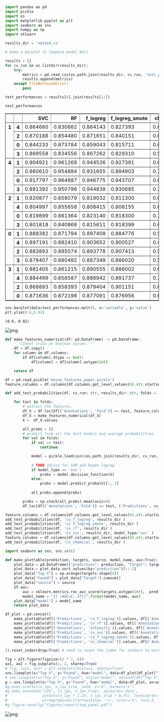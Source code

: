 ```python
import pandas as pd
import pickle
import os
import matplotlib.pyplot as plt
import seaborn as sns
import numpy as np
import sklearn
```


```python
results_dir = 'nested_cv'
```


```python
# make a barplot to compare model AUCs.

results = []
for cv_run in os.listdir(results_dir):
    try:
        metrics = pd.read_csv(os.path.join(results_dir, cv_run, 'test_performances.csv'), index_col=[0,1])
        results.append(metrics)
    except FileNotFoundError:
        pass

test_performances = results[0].join(results[1:])
```


```python
test_performances
```




<div>
<style scoped>
    .dataframe tbody tr th:only-of-type {
        vertical-align: middle;
    }

    .dataframe tbody tr th {
        vertical-align: top;
    }

    .dataframe thead th {
        text-align: right;
    }
</style>
<table border="1" class="dataframe">
  <thead>
    <tr style="text-align: right;">
      <th></th>
      <th></th>
      <th>SVC</th>
      <th>RF</th>
      <th>f_logreg</th>
      <th>f_logreg_smote</th>
      <th>chemical</th>
    </tr>
  </thead>
  <tbody>
    <tr>
      <th rowspan="4" valign="top">1</th>
      <th>4</th>
      <td>0.864660</td>
      <td>0.830662</td>
      <td>0.864143</td>
      <td>0.827393</td>
      <td>0.603144</td>
    </tr>
    <tr>
      <th>2</th>
      <td>0.870188</td>
      <td>0.854480</td>
      <td>0.871651</td>
      <td>0.840151</td>
      <td>0.613644</td>
    </tr>
    <tr>
      <th>0</th>
      <td>0.844233</td>
      <td>0.873784</td>
      <td>0.859043</td>
      <td>0.815711</td>
      <td>0.635962</td>
    </tr>
    <tr>
      <th>3</th>
      <td>0.869558</td>
      <td>0.834556</td>
      <td>0.867262</td>
      <td>0.829310</td>
      <td>0.590754</td>
    </tr>
    <tr>
      <th rowspan="4" valign="top">4</th>
      <th>1</th>
      <td>0.904921</td>
      <td>0.961269</td>
      <td>0.944526</td>
      <td>0.927391</td>
      <td>0.680253</td>
    </tr>
    <tr>
      <th>2</th>
      <td>0.860610</td>
      <td>0.954884</td>
      <td>0.931655</td>
      <td>0.894903</td>
      <td>0.713497</td>
    </tr>
    <tr>
      <th>0</th>
      <td>0.917797</td>
      <td>0.964887</td>
      <td>0.946775</td>
      <td>0.943707</td>
      <td>0.696543</td>
    </tr>
    <tr>
      <th>3</th>
      <td>0.891392</td>
      <td>0.950796</td>
      <td>0.944838</td>
      <td>0.930685</td>
      <td>0.726203</td>
    </tr>
    <tr>
      <th rowspan="4" valign="top">2</th>
      <th>1</th>
      <td>0.820877</td>
      <td>0.858079</td>
      <td>0.818032</td>
      <td>0.811300</td>
      <td>0.651992</td>
    </tr>
    <tr>
      <th>4</th>
      <td>0.804997</td>
      <td>0.855658</td>
      <td>0.808415</td>
      <td>0.808155</td>
      <td>0.664748</td>
    </tr>
    <tr>
      <th>0</th>
      <td>0.819899</td>
      <td>0.861364</td>
      <td>0.823140</td>
      <td>0.818300</td>
      <td>0.720336</td>
    </tr>
    <tr>
      <th>3</th>
      <td>0.801818</td>
      <td>0.840868</td>
      <td>0.815611</td>
      <td>0.818399</td>
      <td>0.660478</td>
    </tr>
    <tr>
      <th rowspan="4" valign="top">0</th>
      <th>1</th>
      <td>0.888382</td>
      <td>0.871794</td>
      <td>0.897408</td>
      <td>0.884776</td>
      <td>0.544046</td>
    </tr>
    <tr>
      <th>4</th>
      <td>0.897191</td>
      <td>0.882410</td>
      <td>0.903652</td>
      <td>0.900527</td>
      <td>0.441085</td>
    </tr>
    <tr>
      <th>2</th>
      <td>0.883893</td>
      <td>0.885074</td>
      <td>0.893778</td>
      <td>0.907413</td>
      <td>0.544761</td>
    </tr>
    <tr>
      <th>3</th>
      <td>0.878407</td>
      <td>0.880492</td>
      <td>0.887349</td>
      <td>0.886020</td>
      <td>0.505062</td>
    </tr>
    <tr>
      <th rowspan="4" valign="top">3</th>
      <th>1</th>
      <td>0.881405</td>
      <td>0.861215</td>
      <td>0.890555</td>
      <td>0.886002</td>
      <td>0.635835</td>
    </tr>
    <tr>
      <th>4</th>
      <td>0.884499</td>
      <td>0.858587</td>
      <td>0.886942</td>
      <td>0.891737</td>
      <td>0.711198</td>
    </tr>
    <tr>
      <th>2</th>
      <td>0.868893</td>
      <td>0.858393</td>
      <td>0.879404</td>
      <td>0.901151</td>
      <td>0.661713</td>
    </tr>
    <tr>
      <th>0</th>
      <td>0.871636</td>
      <td>0.872198</td>
      <td>0.877091</td>
      <td>0.876956</td>
      <td>0.630653</td>
    </tr>
  </tbody>
</table>
</div>




```python
sns.barplot(data=test_performances.melt(), x='variable', y='value')
plt.ylim(0.6,0.92)
```




    (0.6, 0.92)




    
![png](plot_validation_files/plot_validation_4_1.png)
    



```python
def make_features_numerical(df: pd.DataFrame) -> pd.DataFrame:
    '''Cannot train on boolean values.'''
    df = df.copy()
    for column in df.columns:
        if df[column].dtype == bool:
            df[column] = df[column].astype(int)

    return df
```


```python
df = pd.read_pickle('mouse_features_paper.pickle')
feature_columns = df.columns[df.columns.get_level_values(0).str.startswith('MS')]
```


```python
def add_test_probabilities(df, cv_run: str, results_dir: str, folds = [0,1,2,3,4], model_type='sklearn_any'):

    for test in folds:
        # extract the features.
        df_X = df.loc[df[('Annotations', 'Fold')] == test, feature_columns]
        df_X = make_features_numerical(df_X)
        X =  df_X.values

        all_probs = []
        # predict from all the test models and average probabilities.
        for val in folds:
            if val == test:
                continue

            model = pickle.load(open(os.path.join(results_dir, cv_run, f'model_t{test}_v{val}.pkl'), 'rb'))
            
            # TODO adjust for SVM and bayes logreg
            if model_type == 'svc':
                probs = model.decision_function(X)
            else:
                probs = model.predict_proba(X)[:, 1]
            
            all_probs.append(probs)

        probs = np.stack(all_probs).mean(axis=0)
        df.loc[df[('Annotations', 'Fold')] == test, ('Predictions', cv_run)] = probs
```


```python
feature_columns = df.columns[df.columns.get_level_values(0).str.startswith('MS')]
add_test_probabilities(df, 'cv_f_logreg', results_dir )
add_test_probabilities(df, 'cv_f_logreg_smote', results_dir )
add_test_probabilities(df, 'cv_rf', results_dir )
add_test_probabilities(df, 'cv_svc', results_dir, model_type='svc' )
feature_columns = df.columns[df.columns.get_level_values(0).str.startswith('Chemical')]
add_test_probabilities(df, 'cv_chemical', results_dir )
```


```python
import seaborn as sns; sns.set()

def make_plottable(prediction, targets, source, model_name, auc=True):
    plot_data = pd.DataFrame({"prediction": prediction, "Target": targets.astype(int)})
    plot_data = plot_data.sort_values(by="prediction")[::-1]
    plot_data["Top X"] = np.arange(targets.shape[0])
    plot_data["Found"] = plot_data["Target"].cumsum()
    plot_data["source"] = source
    if auc:
        auc = sklearn.metrics.roc_auc_score(targets.astype(int),  prediction)
        model_name = "{} (AUC={:.3f})".format(model_name, auc)
    plot_data["model"] = model_name
    return plot_data

df_plot = pd.concat((
    make_plottable(df[('Predictions', 'cv_f_logreg')].values, df[('Annotations', 'Known')].cat.codes.values, "Observed", "Logistic regression"),
    make_plottable(df[('Predictions', 'cv_rf')].values, df[('Annotations', 'Known')].cat.codes.values, "Observed", "Random forest"),
    make_plottable(df[('Annotations', 'Intensity')].values, df[('Annotations', 'Known')].cat.codes.values, "Observed", "Null"),
    make_plottable(df[('Predictions', 'cv_svc')].values, df[('Annotations', 'Known')].cat.codes.values, "Observed", "Support vector machine"),
    make_plottable(df[('Predictions', 'cv_f_logreg_smote')].values, df[('Annotations', 'Known')].cat.codes.values, "Observed", "Logistic regression w/ SMOTE"),
    make_plottable(df[('Predictions', 'cv_chemical')].values, df[('Annotations', 'Known')].cat.codes.values, "Observed", "Chemical model"),

)).reset_index(drop=True) # need to reset the index for seaborn to work correctly.
```


```python
fig = plt.figure(figsize=(2 * 7, 6))
ax1, ax2 = fig.subplots(1, 2, sharey=True)
# fig, (ax1, ax2) = plt.subplots(ncols=2, sharey=True)
sns.lineplot(x="Top X", y="Found", hue="model", data=df_plot[df_plot["Top X"] < 1000], ax=ax1)
# sns.lineplot(x="Top X", y="Found", style="model", data=df[df["Top X"] < 1000], ax=ax2)
g = sns.lineplot(x="Top X", y="Found", hue="model", data=df_plot, ax=ax2)
#g.axes.scatter(n_lpv, n_lpv_true, s=50, c='b', marker='x')
#g.axes.annotate('LPV', (n_lpv, n_lpv_true), xycoords='data',
#                xytext=(n_lpv * 1.25, n_lpv_true * 0.75), textcoords='data',
#                arrowprops=dict(arrowstyle= '->', color='k', lw=3.5, ls='--'))
#g.figure.savefig("figures/report/top_panel.pdf")
```


    
![png](plot_validation_files/plot_validation_10_0.png)
    


